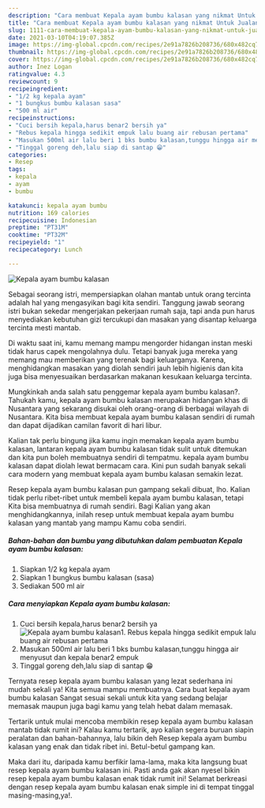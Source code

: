 ```yaml
---
description: "Cara membuat Kepala ayam bumbu kalasan yang nikmat Untuk Jualan"
title: "Cara membuat Kepala ayam bumbu kalasan yang nikmat Untuk Jualan"
slug: 1111-cara-membuat-kepala-ayam-bumbu-kalasan-yang-nikmat-untuk-jualan
date: 2021-03-10T04:19:07.385Z
image: https://img-global.cpcdn.com/recipes/2e91a7826b208736/680x482cq70/kepala-ayam-bumbu-kalasan-foto-resep-utama.jpg
thumbnail: https://img-global.cpcdn.com/recipes/2e91a7826b208736/680x482cq70/kepala-ayam-bumbu-kalasan-foto-resep-utama.jpg
cover: https://img-global.cpcdn.com/recipes/2e91a7826b208736/680x482cq70/kepala-ayam-bumbu-kalasan-foto-resep-utama.jpg
author: Inez Logan
ratingvalue: 4.3
reviewcount: 9
recipeingredient:
- "1/2 kg kepala ayam"
- "1 bungkus bumbu kalasan sasa"
- "500 ml air"
recipeinstructions:
- "Cuci bersih kepala,harus benar2 bersih ya"
- "Rebus kepala hingga sedikit empuk lalu buang air rebusan pertama"
- "Masukan 500ml air lalu beri 1 bks bumbu kalasan,tunggu hingga air menyusut dan kepala benar2 empuk"
- "Tinggal goreng deh,lalu siap di santap 😁"
categories:
- Resep
tags:
- kepala
- ayam
- bumbu

katakunci: kepala ayam bumbu 
nutrition: 169 calories
recipecuisine: Indonesian
preptime: "PT31M"
cooktime: "PT32M"
recipeyield: "1"
recipecategory: Lunch

---
```



![Kepala ayam bumbu kalasan](https://img-global.cpcdn.com/recipes/2e91a7826b208736/680x482cq70/kepala-ayam-bumbu-kalasan-foto-resep-utama.jpg)

Sebagai seorang istri, mempersiapkan olahan mantab untuk orang tercinta adalah hal yang mengasyikan bagi kita sendiri. Tanggung jawab seorang istri bukan sekedar mengerjakan pekerjaan rumah saja, tapi anda pun harus menyediakan kebutuhan gizi tercukupi dan masakan yang disantap keluarga tercinta mesti mantab.

Di waktu  saat ini, kamu memang mampu mengorder hidangan instan meski tidak harus capek mengolahnya dulu. Tetapi banyak juga mereka yang memang mau memberikan yang terenak bagi keluarganya. Karena, menghidangkan masakan yang diolah sendiri jauh lebih higienis dan kita juga bisa menyesuaikan berdasarkan makanan kesukaan keluarga tercinta. 



Mungkinkah anda salah satu penggemar kepala ayam bumbu kalasan?. Tahukah kamu, kepala ayam bumbu kalasan merupakan hidangan khas di Nusantara yang sekarang disukai oleh orang-orang di berbagai wilayah di Nusantara. Kita bisa membuat kepala ayam bumbu kalasan sendiri di rumah dan dapat dijadikan camilan favorit di hari libur.

Kalian tak perlu bingung jika kamu ingin memakan kepala ayam bumbu kalasan, lantaran kepala ayam bumbu kalasan tidak sulit untuk ditemukan dan kita pun boleh membuatnya sendiri di tempatmu. kepala ayam bumbu kalasan dapat diolah lewat bermacam cara. Kini pun sudah banyak sekali cara modern yang membuat kepala ayam bumbu kalasan semakin lezat.

Resep kepala ayam bumbu kalasan pun gampang sekali dibuat, lho. Kalian tidak perlu ribet-ribet untuk membeli kepala ayam bumbu kalasan, tetapi Kita bisa membuatnya di rumah sendiri. Bagi Kalian yang akan menghidangkannya, inilah resep untuk membuat kepala ayam bumbu kalasan yang mantab yang mampu Kamu coba sendiri.

<!--inarticleads1-->

##### Bahan-bahan dan bumbu yang dibutuhkan dalam pembuatan Kepala ayam bumbu kalasan:

1. Siapkan 1/2 kg kepala ayam
1. Siapkan 1 bungkus bumbu kalasan (sasa)
1. Sediakan 500 ml air




<!--inarticleads2-->

##### Cara menyiapkan Kepala ayam bumbu kalasan:

1. Cuci bersih kepala,harus benar2 bersih ya
<img src="https://img-global.cpcdn.com/steps/641973a90cb181c6/160x128cq70/kepala-ayam-bumbu-kalasan-langkah-memasak-1-foto.jpg" alt="Kepala ayam bumbu kalasan">1. Rebus kepala hingga sedikit empuk lalu buang air rebusan pertama
1. Masukan 500ml air lalu beri 1 bks bumbu kalasan,tunggu hingga air menyusut dan kepala benar2 empuk
1. Tinggal goreng deh,lalu siap di santap 😁




Ternyata resep kepala ayam bumbu kalasan yang lezat sederhana ini mudah sekali ya! Kita semua mampu membuatnya. Cara buat kepala ayam bumbu kalasan Sangat sesuai sekali untuk kita yang sedang belajar memasak maupun juga bagi kamu yang telah hebat dalam memasak.

Tertarik untuk mulai mencoba membikin resep kepala ayam bumbu kalasan mantab tidak rumit ini? Kalau kamu tertarik, ayo kalian segera buruan siapin peralatan dan bahan-bahannya, lalu bikin deh Resep kepala ayam bumbu kalasan yang enak dan tidak ribet ini. Betul-betul gampang kan. 

Maka dari itu, daripada kamu berfikir lama-lama, maka kita langsung buat resep kepala ayam bumbu kalasan ini. Pasti anda gak akan nyesel bikin resep kepala ayam bumbu kalasan enak tidak rumit ini! Selamat berkreasi dengan resep kepala ayam bumbu kalasan enak simple ini di tempat tinggal masing-masing,ya!.


